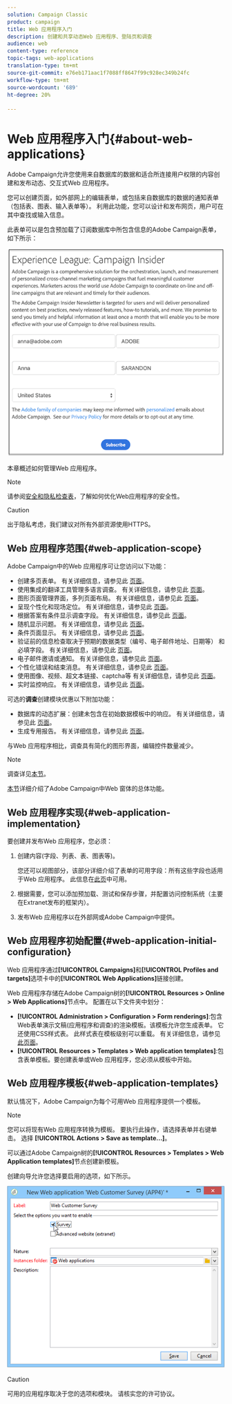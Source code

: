 ```yaml
---
solution: Campaign Classic
product: campaign
title: Web 应用程序入门
description: 创建和共享动态Web 应用程序、登陆页和调查
audience: web
content-type: reference
topic-tags: web-applications
translation-type: tm+mt
source-git-commit: e76eb171aac1f7088ff8647f99c928ec349b24fc
workflow-type: tm+mt
source-wordcount: '689'
ht-degree: 20%

---
```



# Web 应用程序入门{#about-web-applications}

Adobe Campaign允许您使用来自数据库的数据和适合所连接用户权限的内容创建和发布动态、交互式Web 应用程序。

您可以创建页面，如外部网上的编辑表单，或包括来自数据库的数据的通知表单（包括表、图表、输入表单等）。 利用此功能，您可以设计和发布网页，用户可在其中查找或输入信息。

此表单可以是包含预加载了订阅数据库中所包含信息的Adobe Campaign表单，如下所示：

![](assets/webapp_form_sample.png)

本章概述如何管理Web 应用程序。

>[!NOTE]
>
>请参阅[安全和隐私检查表](https://helpx.adobe.com/cn/campaign/kb/acc-security.html)，了解如何优化Web应用程序的安全性。

>[!CAUTION]
>
>出于隐私考虑，我们建议对所有外部资源使用HTTPS。

## Web 应用程序范围{#web-application-scope}

Adobe Campaign中的Web 应用程序可让您访问以下功能：

* 创建多页表单。 有关详细信息，请参见此 [ 页面](../../web/using/about-web-forms.md)。
* 使用集成的翻译工具管理多语言调查。 有关详细信息，请参见此 [ 页面](../../web/using/translating-a-web-application.md)。
* 图形页面管理界面，多列页面布局。 有关详细信息，请参见此 [ 页面](../../web/using/designing-a-web-application.md)。
* 呈现个性化和现场定位。 有关详细信息，请参见此 [ 页面](../../web/using/editing-content.md#adding-personalization-content)。
* 根据答案有条件显示调查字段。 有关详细信息，请参见此 [ 页面](../../web/using/form-rendering.md#defining-fields-conditional-display)。
* 随机显示问题。 有关详细信息，请参见此 [ 页面](../../web/using/building-a-survey.md#adding-questions)。
* 条件页面显示。 有关详细信息，请参见此 [ 页面](../../web/using/defining-web-forms-page-sequencing.md#conditional-page-display)。
* 验证前的信息检查取决于预期的数据类型（编号、电子邮件地址、日期等） 和必填字段。 有关详细信息，请参见此 [ 页面](../../web/using/form-rendering.md#defining-control-settings)。
* 电子邮件邀请或通知。 有关详细信息，请参见此 [ 页面](../../web/using/publishing-a-web-form.md#delivering-a-form-via-email)。
* 个性化错误和结束消息。 有关详细信息，请参见此 [ 页面](../../web/using/defining-web-forms-properties.md#setting-up-an-error-page)。
* 使用图像、视频、超文本链接、captcha等 有关详细信息，请参见此 [ 页面](../../web/using/editing-content.md)。
* 实时监控响应。 有关详细信息，请参见此 [ 页面](../../web/using/publish--track-and-use-collected-data.md#response-tracking)。

可选的&#x200B;**调查**&#x200B;创建模块优惠以下附加功能：

* 数据库的动态扩展：创建未包含在初始数据模板中的响应。 有关详细信息，请参见此 [ 页面](../../web/using/managing-answers.md#storing-collected-answers)。
* 生成专用报告。 有关详细信息，请参见此 [ 页面](../../web/using/publish--track-and-use-collected-data.md#reports-on-surveys)。

与Web 应用程序相比，调查具有简化的图形界面，编辑控件数量减少。

>[!NOTE]
>
>调查详见[本节](../../web/using/about-surveys.md)。
>
>[本节](../../web/using/about-web-forms.md)详细介绍了Adobe Campaign中Web 窗体的总体功能。

## Web 应用程序实现{#web-application-implementation}

要创建并发布Web 应用程序，您必须：

1. 创建内容(字段、列表、表、图表等)。

   您还可以视图部分，该部分详细介绍了表单的可用字段：所有这些字段也适用于Web 应用程序。 此信息在[此页](../../web/using/adding-fields-to-a-web-form.md)中可用。

1. 根据需要，您可以添加预加载、测试和保存步骤，并配置访问控制系统（主要在Extranet发布的框架内）。
1. 发布Web 应用程序以在外部网或Adobe Campaign中提供。

## Web 应用程序初始配置{#web-application-initial-configuration}

Web 应用程序通过&#x200B;**[!UICONTROL Campaigns]**&#x200B;和&#x200B;**[!UICONTROL Profiles and targets]**&#x200B;选项卡中的&#x200B;**[!UICONTROL Web Applications]**&#x200B;链接创建。

Web 应用程序存储在Adobe Campaign树的&#x200B;**[!UICONTROL Resources > Online > Web Applications]**&#x200B;节点中。 配置在以下文件夹中划分：

* **[!UICONTROL Administration > Configuration > Form renderings]**:包含Web表单演示文稿(应用程序和调查)的渲染模板。该模板允许您生成表单。 它还使用CSS样式表。 此样式表在模板级别可以重载。 有关详细信息，请参见[此页面](../../web/using/form-rendering.md#selecting-the-form-rendering-template)。
* **[!UICONTROL Resources > Templates > Web application templates]**:包含表单模板。要创建表单或Web 应用程序，您必须从模板中开始。

## Web 应用程序模板{#web-application-templates}

默认情况下，Adobe Campaign为每个可用Web 应用程序提供一个模板。

>[!NOTE]
>
>您可以将现有Web 应用程序转换为模板。 要执行此操作，请选择表单并右键单击。 选择 **[!UICONTROL Actions > Save as template...]**。

可以通过Adobe Campaign树的&#x200B;**[!UICONTROL Resources > Templates > Web Application templates]**&#x200B;节点创建新模板。

创建向导允许您选择要启用的选项，如下所示。

![](assets/webapp_create_template.png)

>[!CAUTION]
>
>可用的应用程序取决于您的选项和模块。 请核实您的许可协议。

